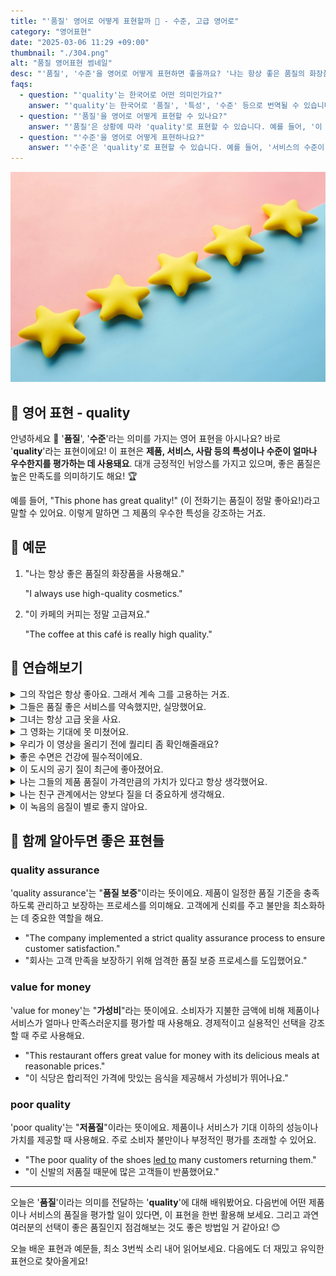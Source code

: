 ```yaml
---
title: "'품질' 영어로 어떻게 표현할까 🌟 - 수준, 고급 영어로"
category: "영어표현"
date: "2025-03-06 11:29 +09:00"
thumbnail: "./304.png"
alt: "품질 영어표현 썸네일"
desc: "'품질', '수준'을 영어로 어떻게 표현하면 좋을까요? '나는 항상 좋은 품질의 화장품을 사용해요.', '이 카페의 커피는 수준이 정말 높아요.' 등을 영어로 표현하는 법을 배워봅시다. 다양한 예문을 통해서 연습하고 본인의 표현으로 만들어 보세요."
faqs:
  - question: "'quality'는 한국어로 어떤 의미인가요?"
    answer: "'quality'는 한국어로 '품질', '특성', '수준' 등으로 번역될 수 있습니다. 제품이나 서비스의 우수성을 평가할 때 주로 사용됩니다."
  - question: "'품질'을 영어로 어떻게 표현할 수 있나요?"
    answer: "'품질'은 상황에 따라 'quality'로 표현할 수 있습니다. 예를 들어, '이 제품의 품질이 좋아요'는 'The quality of this product is good'로 말할 수 있습니다."
  - question: "'수준'을 영어로 어떻게 표현하나요?"
    answer: "'수준'은 'quality'로 표현할 수 있습니다. 예를 들어, '서비스의 수준이 매우 높아요'는 'The quality of the service is very high'로 표현할 수 있습니다."
---
```


![별 5개](./304-1.jpg)

## 🌟 영어 표현 - quality

안녕하세요 👋 '**품질**', '**수준**'라는 의미를 가지는 영어 표현을 아시나요? 바로 '**quality**'라는 표현이에요! 이 표현은 **제품, 서비스, 사람 등의 특성이나 수준이 얼마나 우수한지를 평가하는 데 사용돼요**. 대개 긍정적인 뉘앙스를 가지고 있으며, 좋은 품질은 높은 만족도를 의미하기도 해요! 🏆

예를 들어, "This phone has great quality!" (이 전화기는 품질이 정말 좋아요!)라고 말할 수 있어요. 이렇게 말하면 그 제품의 우수한 특성을 강조하는 거죠.

<script async src="https://pagead2.googlesyndication.com/pagead/js/adsbygoogle.js?client=ca-pub-1465612013356152"
     crossorigin="anonymous"></script>
<!-- engple-horizontal-ad -->

<ins class="adsbygoogle"
     style="display:block"
     data-ad-client="ca-pub-1465612013356152"
     data-ad-slot="2106896038"
     data-ad-format="auto"
     data-full-width-responsive="true"></ins>

<script>
     (adsbygoogle = window.adsbygoogle || []).push({});
</script>

## 📖 예문

1. "나는 항상 좋은 품질의 화장품을 사용해요."

   "I always use high-quality cosmetics."

2. "이 카페의 커피는 정말 고급져요."

   "The coffee at this café is really high quality."

## 💬 연습해보기

<details>
<summary>그의 작업은 항상 좋아요. 그래서 계속 그를 고용하는 거죠.</summary>
<span>His work is always quality. <a href="/blog/in-english/116.that-is-why/">That's why</a> we keep hiring him.</span>
</details>

<details>
<summary>그들은 품질 좋은 서비스를 약속했지만, 실망했어요.</summary>
<span>They promised quality service, but I was <a href="/blog/in-english/302.disappoint/">disappointed</a>.</span>
</details>

<details>
<summary>그녀는 항상 고급 옷을 사요.</summary>
<span>She always buys clothes that are high quality.</span>
</details>

<details>
<summary>그 영화는 기대에 못 미쳤어요.</summary>
<span>The movie didn't have the quality I was expecting.</span>
</details>

<details>
<summary>우리가 이 영상을 올리기 전에 퀄리티 좀 확인해줄래요?</summary>
<span>Can you check the quality of this video before we post it?</span>
</details>

<details>
<summary>좋은 수면은 건강에 필수적이에요.</summary>
<span>Good quality sleep is essential for health.</span>
</details>

<details>
<summary>이 도시의 공기 질이 최근에 좋아졌어요.</summary>
<span>The quality of air in this city has improved lately.</span>
</details>

<details>
<summary>나는 그들의 제품 품질이 가격만큼의 가치가 있다고 항상 생각했어요.</summary>
<span>I always thought the quality of their products was <a href="/blog/in-english/126.worth-ing/">worth the price</a>.</span>
</details>

<details>
<summary>나는 친구 관계에서는 양보다 질을 더 중요하게 생각해요.</summary>
<span>I prefer quality over quantity <a href="/blog/in-english/269.when-it-comes-to/">when it comes to</a> friendships.</span>
</details>

<details>
<summary>이 녹음의 음질이 별로 좋지 않아요.</summary>
<span>The sound quality of this recording isn't very good.</span>
</details>

## 🤝 함께 알아두면 좋은 표현들

### quality assurance

'quality assurance'는 "**품질 보증**"이라는 뜻이에요. 제품이 일정한 품질 기준을 충족하도록 관리하고 보장하는 프로세스를 의미해요. 고객에게 신뢰를 주고 불만을 최소화하는 데 중요한 역할을 해요.

- "The company implemented a strict quality assurance process to ensure customer satisfaction."
- "회사는 고객 만족을 보장하기 위해 엄격한 품질 보증 프로세스를 도입했어요."

### value for money

'value for money'는 "**가성비**"라는 뜻이에요. 소비자가 지불한 금액에 비해 제품이나 서비스가 얼마나 만족스러운지를 평가할 때 사용해요. 경제적이고 실용적인 선택을 강조할 때 주로 사용해요.

- "This restaurant offers great value for money with its delicious meals at reasonable prices."
- "이 식당은 합리적인 가격에 맛있는 음식을 제공해서 가성비가 뛰어나요."

### poor quality

'poor quality'는 "**저품질**"이라는 뜻이에요. 제품이나 서비스가 기대 이하의 성능이나 가치를 제공할 때 사용해요. 주로 소비자 불만이나 부정적인 평가를 초래할 수 있어요.

- "The poor quality of the shoes [led to](/blog/vocab-1/004.lead-to/) many customers returning them."
- "이 신발의 저품질 때문에 많은 고객들이 반품했어요."

---

오늘은 '**품질**'이라는 의미를 전달하는 '**quality**'에 대해 배워봤어요. 다음번에 어떤 제품이나 서비스의 품질을 평가할 일이 있다면, 이 표현을 한번 활용해 보세요. 그리고 과연 여러분의 선택이 좋은 품질인지 점검해보는 것도 좋은 방법일 거 같아요! 😊

오늘 배운 표현과 예문들, 최소 3번씩 소리 내어 읽어보세요. 다음에도 더 재밌고 유익한 표현으로 찾아올게요!

